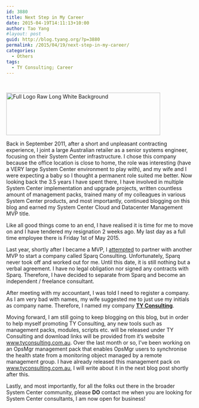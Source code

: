 ```yaml
---
id: 3880
title: Next Step in My Career
date: 2015-04-19T14:11:13+10:00
author: Tao Yang
#layout: post
guid: http://blog.tyang.org/?p=3880
permalink: /2015/04/19/next-step-in-my-career/
categories:
  - Others
tags:
  - TY Consulting; Career
---
```

&nbsp;

<a href="http://blog.tyang.org/wp-content/uploads/2015/04/Full-Logo-Raw-Long-White-Background.png"><img class="alignleft  wp-image-3883" src="http://blog.tyang.org/wp-content/uploads/2015/04/Full-Logo-Raw-Long-White-Background-300x83.png" alt="Full Logo Raw Long White Background" width="412" height="114" /></a>

Back in September 2011, after a short and unpleasant contracting experience, I joint a large Australian retailer as a senior systems engineer, focusing on their System Center infrastructure. I chose this company because the office location is close to home, the role was interesting (have a VERY large System Center environment to play with), and my wife and I were expecting a baby so I thought a permanent role suited me better. Now looking back the 3.5 years I have spent there, I have involved in multiple System Center implementation and upgrade projects, written countless amount of management packs, trained many of my colleagues in various System Center products, and most importantly, continued blogging on this blog and earned my System Center Cloud and Datacenter Management MVP title.

Like all good things come to an end, I have realised it is time for me to move on and I have tendered my resignation 2 weeks ago. My last day as a full time employee there is Friday 1st of May 2015.

Last year, shortly after I became a MVP, I <span style="text-decoration: underline;">attempted</span> to partner with another MVP to start a company called Sparq Consulting. Unfortunately, Sparq never took off and worked out for me. Until this date, it is still nothing but a verbal agreement. I have no legal obligation nor signed any contracts with Sparq. Therefore, I have decided to separate from Sparq and become an independent / freelance consultant.

After meeting with my accountant, I was told I need to register a company. As I am very bad with names, my wife suggested me to just use my initials as company name. Therefore, I named my company <strong><a href="http://www.tyconsulting.com.au">TY Consulting</a></strong>.

Moving forward, I am still going to keep blogging on this blog, but in order to help myself promoting TY Consulting, any new tools such as management packs, modules, scripts etc. will be released under TY Consulting and download links will be provided from it’s website <a href="http://www.tyconsulting.com.au">www.tyconsulting.com.au</a>. Over the last month or so, I’ve been working on an OpsMgr management pack that enables OpsMgr users to synchronise the health state from a monitoring object managed by a remote management group. I have already released this management pack on <a href="http://www.tyconsulting.com.au">www.tyconsulting.com.au</a>, I will write about it in the next blog post shortly after this.

Lastly, and most importantly, for all the folks out there in the broader System Center community, please <strong>DO</strong> contact me when you are looking for System Center consultants, I am now open for business!